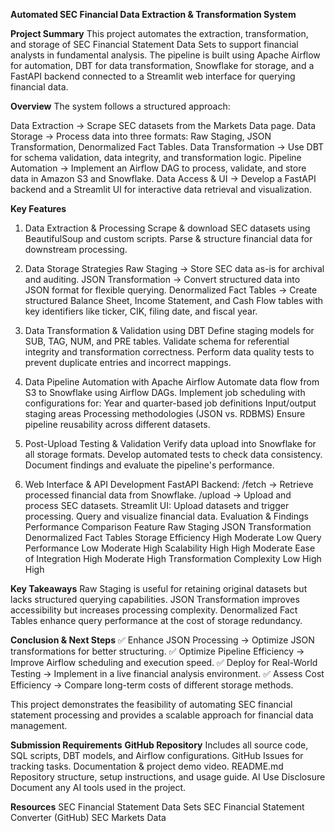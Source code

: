 **Automated SEC Financial Data Extraction & Transformation System**

**Project Summary**
This project automates the extraction, transformation, and storage of SEC Financial Statement Data Sets to support financial analysts in fundamental analysis. The pipeline is built using Apache Airflow for automation, DBT for data transformation, Snowflake for storage, and a FastAPI backend connected to a Streamlit web interface for querying financial data.

**Overview**
The system follows a structured approach:

Data Extraction → Scrape SEC datasets from the Markets Data page.
Data Storage → Process data into three formats: Raw Staging, JSON Transformation, Denormalized Fact Tables.
Data Transformation → Use DBT for schema validation, data integrity, and transformation logic.
Pipeline Automation → Implement an Airflow DAG to process, validate, and store data in Amazon S3 and Snowflake.
Data Access & UI → Develop a FastAPI backend and a Streamlit UI for interactive data retrieval and visualization.

**Key Features**
1. Data Extraction & Processing
Scrape & download SEC datasets using BeautifulSoup and custom scripts.
Parse & structure financial data for downstream processing.

2. Data Storage Strategies
Raw Staging → Store SEC data as-is for archival and auditing.
JSON Transformation → Convert structured data into JSON format for flexible querying.
Denormalized Fact Tables → Create structured Balance Sheet, Income Statement, and Cash Flow tables with key identifiers like ticker, CIK, filing date, and fiscal year.

3. Data Transformation & Validation using DBT
Define staging models for SUB, TAG, NUM, and PRE tables.
Validate schema for referential integrity and transformation correctness.
Perform data quality tests to prevent duplicate entries and incorrect mappings.

4. Data Pipeline Automation with Apache Airflow
Automate data flow from S3 to Snowflake using Airflow DAGs.
Implement job scheduling with configurations for:
Year and quarter-based job definitions
Input/output staging areas
Processing methodologies (JSON vs. RDBMS)
Ensure pipeline reusability across different datasets.

5. Post-Upload Testing & Validation
Verify data upload into Snowflake for all storage formats.
Develop automated tests to check data consistency.
Document findings and evaluate the pipeline's performance.

6. Web Interface & API Development
FastAPI Backend:
/fetch → Retrieve processed financial data from Snowflake.
/upload → Upload and process SEC datasets.
Streamlit UI:
Upload datasets and trigger processing.
Query and visualize financial data.
Evaluation & Findings
Performance Comparison
Feature	Raw Staging	JSON Transformation	Denormalized Fact Tables
Storage Efficiency	High	Moderate	Low
Query Performance	Low	Moderate	High
Scalability	High	High	Moderate
Ease of Integration	High	Moderate	High
Transformation Complexity	Low	High	High

**Key Takeaways**
Raw Staging is useful for retaining original datasets but lacks structured querying capabilities.
JSON Transformation improves accessibility but increases processing complexity.
Denormalized Fact Tables enhance query performance at the cost of storage redundancy.

**Conclusion & Next Steps**
✅ Enhance JSON Processing → Optimize JSON transformations for better structuring.
✅ Optimize Pipeline Efficiency → Improve Airflow scheduling and execution speed.
✅ Deploy for Real-World Testing → Implement in a live financial analysis environment.
✅ Assess Cost Efficiency → Compare long-term costs of different storage methods.

This project demonstrates the feasibility of automating SEC financial statement processing and provides a scalable approach for financial data management.

**Submission Requirements**
**GitHub Repository**
Includes all source code, SQL scripts, DBT models, and Airflow configurations.
GitHub Issues for tracking tasks.
Documentation & project demo video.
README.md
Repository structure, setup instructions, and usage guide.
AI Use Disclosure
Document any AI tools used in the project.

**Resources**
SEC Financial Statement Data Sets
SEC Financial Statement Converter (GitHub)
SEC Markets Data
